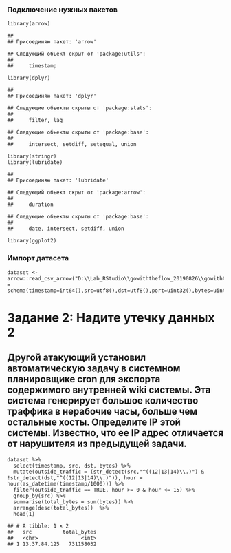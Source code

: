 ### Подключение нужных пакетов

    library(arrow)

    ## 
    ## Присоединяю пакет: 'arrow'

    ## Следующий объект скрыт от 'package:utils':
    ## 
    ##     timestamp

    library(dplyr)

    ## 
    ## Присоединяю пакет: 'dplyr'

    ## Следующие объекты скрыты от 'package:stats':
    ## 
    ##     filter, lag

    ## Следующие объекты скрыты от 'package:base':
    ## 
    ##     intersect, setdiff, setequal, union

    library(stringr)
    library(lubridate)

    ## 
    ## Присоединяю пакет: 'lubridate'

    ## Следующий объект скрыт от 'package:arrow':
    ## 
    ##     duration

    ## Следующие объекты скрыты от 'package:base':
    ## 
    ##     date, intersect, setdiff, union

    library(ggplot2)

### Импорт датасета

    dataset <- arrow::read_csv_arrow("D:\\Lab_RStudio\\gowiththeflow_20190826\\gowiththeflow_20190826.csv",schema = schema(timestamp=int64(),src=utf8(),dst=utf8(),port=uint32(),bytes=uint32()))

# Задание 2: Надите утечку данных 2

## Другой атакующий установил автоматическую задачу в системном планировщике cron для экспорта содержимого внутренней wiki системы. Эта система генерирует большое количество траффика в нерабочие часы, больше чем остальные хосты. Определите IP этой системы. Известно, что ее IP адрес отличается от нарушителя из предыдущей задачи.

    dataset %>%
      select(timestamp, src, dst, bytes) %>%
      mutate(outside_traffic = (str_detect(src,"^((12|13|14)\\.)") & !str_detect(dst,"^((12|13|14)\\.)")), hour = hour(as_datetime(timestamp/1000))) %>%
      filter(outside_traffic == TRUE, hour >= 0 & hour <= 15) %>%
      group_by(src) %>%
      summarise(total_bytes = sum(bytes)) %>%
      arrange(desc(total_bytes))  %>%
      head(1)

    ## # A tibble: 1 × 2
    ##   src          total_bytes
    ##   <chr>              <int>
    ## 1 13.37.84.125   731158032
